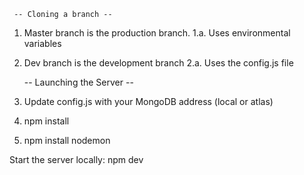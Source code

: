      -- Cloning a branch --
1. Master branch is the production branch.
  1.a. Uses environmental variables
2. Dev branch is the development branch
  2.a. Uses the config.js file
 
     -- Launching the Server --
1. Update config.js with your MongoDB address (local or atlas)
2. npm install
3. npm install nodemon
 
Start the server locally:
npm dev
